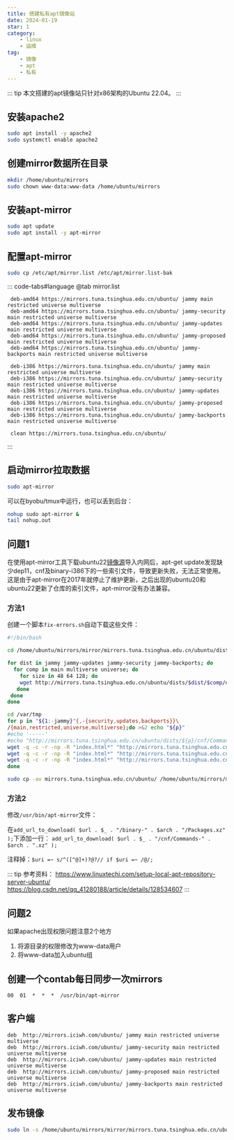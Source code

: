 ```yaml
---
title: 搭建私有apt镜像站
date: 2024-01-19
star: 1
category:
    - linux
    - 运维
tag: 
    - 镜像
    - apt
    - 私有
---
```


::: tip
本文搭建的apt镜像站只针对x86架构的Ubuntu 22.04。
:::

## 安装apache2

```bash
sudo apt install -y apache2
sudo systemctl enable apache2
```

## 创建mirror数据所在目录

```bash
mkdir /home/ubuntu/mirrors
sudo chown www-data:www-data /home/ubuntu/mirrors
```

## 安装apt-mirror

```bash
sudo apt update
sudo apt install -y apt-mirror
```

## 配置apt-mirror

```bash
sudo cp /etc/apt/mirror.list /etc/apt/mirror.list-bak
```

::: code-tabs#language
@tab mirror.list

```list
 deb-amd64 https://mirrors.tuna.tsinghua.edu.cn/ubuntu/ jammy main restricted universe multiverse
 deb-amd64 https://mirrors.tuna.tsinghua.edu.cn/ubuntu/ jammy-security main restricted universe multiverse
 deb-amd64 https://mirrors.tuna.tsinghua.edu.cn/ubuntu/ jammy-updates main restricted universe multiverse
 deb-amd64 https://mirrors.tuna.tsinghua.edu.cn/ubuntu/ jammy-proposed main restricted universe multiverse
 deb-amd64 https://mirrors.tuna.tsinghua.edu.cn/ubuntu/ jammy-backports main restricted universe multiverse

 deb-i386 https://mirrors.tuna.tsinghua.edu.cn/ubuntu/ jammy main restricted universe multiverse
 deb-i386 https://mirrors.tuna.tsinghua.edu.cn/ubuntu/ jammy-security main restricted universe multiverse
 deb-i386 https://mirrors.tuna.tsinghua.edu.cn/ubuntu/ jammy-updates main restricted universe multiverse
 deb-i386 https://mirrors.tuna.tsinghua.edu.cn/ubuntu/ jammy-proposed main restricted universe multiverse
 deb-i386 https://mirrors.tuna.tsinghua.edu.cn/ubuntu/ jammy-backports main restricted universe multiverse

 clean https://mirrors.tuna.tsinghua.edu.cn/ubuntu/
```

:::

## 启动mirror拉取数据

```bash
sudo apt-mirror
```

可以在byobu/tmux中运行，也可以丢到后台：

```bash
nohup sudo apt-mirror &
tail nohup.out
```

## 问题1

在使用apt-mirror工具下载ubuntu22[镜像源](https://so.csdn.net/so/search?q=%E9%95%9C%E5%83%8F%E6%BA%90&spm=1001.2101.3001.7020)导入内网后，apt-get update发现缺少dep11，cnf及binary-i386下的一些索引文件，导致更新失败，无法正常使用。这是由于apt-mirror在2017年就停止了维护更新，之后出现的ubuntu20和ubuntu22更新了仓库的索引文件，apt-mirror没有办法兼容。

### 方法1

创建一个脚本`fix-errors.sh`自动下载这些文件：

```bash
#!/bin/bash

cd /home/ubuntu/mirrors/mirror/mirrors.tuna.tsinghua.edu.cn/ubuntu/dists

for dist in jammy jammy-updates jammy-security jammy-backports; do
  for comp in main multiverse universe; do
    for size in 48 64 128; do
    wget http://mirrors.tuna.tsinghua.edu.cn/ubuntu/dists/$dist/$comp/dep11/icons-${size}x${size}@2.tar.gz -O $dist/$comp/dep11/icons-${size}x${size}@2.tar.gz;
   done
 done
done

cd /var/tmp
for p in "${1:-jammy}"{,-{security,updates,backports}}\
/{main,restricted,universe,multiverse};do >&2 echo "${p}"
#echo '-----'
#echo "http://mirrors.tuna.tsinghua.edu.cn/ubuntu/dists/${p}/cnf/Commands-amd64.xz"
wget -q -c -r -np -R "index.html*" "http://mirrors.tuna.tsinghua.edu.cn/ubuntu/dists/${p}/cnf/Commands-amd64.xz"
wget -q -c -r -np -R "index.html*" "http://mirrors.tuna.tsinghua.edu.cn/ubuntu/dists/${p}/cnf/Commands-i386.xz"
wget -q -c -r -np -R "index.html*" "http://mirrors.tuna.tsinghua.edu.cn/ubuntu/dists/${p}/binary-i386/"
done

sudo cp -av mirrors.tuna.tsinghua.edu.cn/ubuntu/ /home/ubuntu/mirrors/mirror/mirrors.tuna.tsinghua.edu.cn
```

### 方法2

修改`/usr/bin/apt-mirror`文件：

在`add_url_to_download( $url . $_ . "/binary-" . $arch . "/Packages.xz" );`下添加一行：
`add_url_to_download( $url . $_ . "/cnf/Commands-" . $arch . ".xz" );`

注释掉：`$uri =~ s/^([^@]+)?@?// if $uri =~ /@/;`

::: tip
参考资料：
<https://www.linuxtechi.com/setup-local-apt-repository-server-ubuntu/>
<https://blog.csdn.net/qq_41280188/article/details/128534607>
:::

## 问题2

如果apache出现权限问题注意2个地方

1. 将源目录的权限修改为www-data用户
1. 将www-data加入ubuntu组

## 创建一个contab每日同步一次mirrors

```crontab
00  01  *  *  *  /usr/bin/apt-mirror
```

## 客户端

```list
deb  http://mirrors.iciwh.com/ubuntu/ jammy main restricted universe multiverse
deb  http://mirrors.iciwh.com/ubuntu/ jammy-security main restricted universe multiverse
deb  http://mirrors.iciwh.com/ubuntu/ jammy-updates main restricted universe multiverse
deb  http://mirrors.iciwh.com/ubuntu/ jammy-proposed main restricted universe multiverse
deb  http://mirrors.iciwh.com/ubuntu/ jammy-backports main restricted universe multiverse
```

## 发布镜像

```bash
sudo ln -s /home/ubuntu/mirrors/mirror/mirrors.tuna.tsinghua.edu.cn/ubuntu /var/www/html/ubuntu
```
